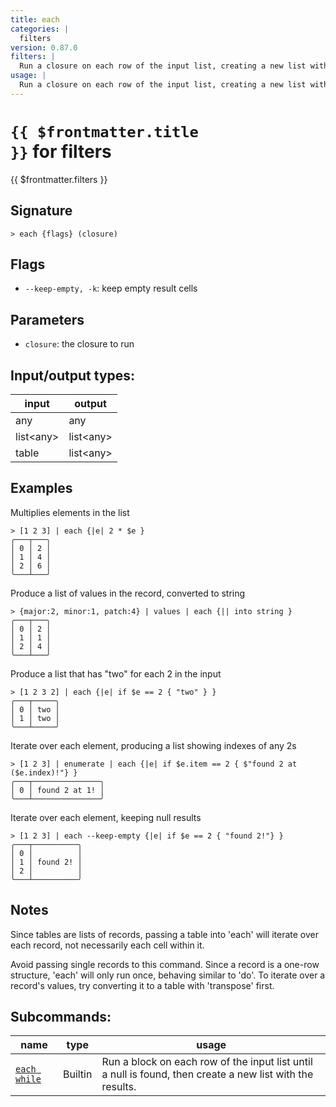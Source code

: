 ```yaml
---
title: each
categories: |
  filters
version: 0.87.0
filters: |
  Run a closure on each row of the input list, creating a new list with the results.
usage: |
  Run a closure on each row of the input list, creating a new list with the results.
---
```

<!-- This file is automatically generated. Please edit the command in https://github.com/nushell/nushell instead. -->

# <code>{{ $frontmatter.title }}</code> for filters

<div class='command-title'>{{ $frontmatter.filters }}</div>

## Signature

```> each {flags} (closure)```

## Flags

 -  `--keep-empty, -k`: keep empty result cells

## Parameters

 -  `closure`: the closure to run


## Input/output types:

| input     | output    |
| --------- | --------- |
| any       | any       |
| list\<any\> | list\<any\> |
| table     | list\<any\> |
## Examples

Multiplies elements in the list
```nu
> [1 2 3] | each {|e| 2 * $e }
╭───┬───╮
│ 0 │ 2 │
│ 1 │ 4 │
│ 2 │ 6 │
╰───┴───╯

```

Produce a list of values in the record, converted to string
```nu
> {major:2, minor:1, patch:4} | values | each {|| into string }
╭───┬───╮
│ 0 │ 2 │
│ 1 │ 1 │
│ 2 │ 4 │
╰───┴───╯

```

Produce a list that has "two" for each 2 in the input
```nu
> [1 2 3 2] | each {|e| if $e == 2 { "two" } }
╭───┬─────╮
│ 0 │ two │
│ 1 │ two │
╰───┴─────╯

```

Iterate over each element, producing a list showing indexes of any 2s
```nu
> [1 2 3] | enumerate | each {|e| if $e.item == 2 { $"found 2 at ($e.index)!"} }
╭───┬───────────────╮
│ 0 │ found 2 at 1! │
╰───┴───────────────╯

```

Iterate over each element, keeping null results
```nu
> [1 2 3] | each --keep-empty {|e| if $e == 2 { "found 2!"} }
╭───┬──────────╮
│ 0 │          │
│ 1 │ found 2! │
│ 2 │          │
╰───┴──────────╯

```

## Notes
Since tables are lists of records, passing a table into 'each' will
iterate over each record, not necessarily each cell within it.

Avoid passing single records to this command. Since a record is a
one-row structure, 'each' will only run once, behaving similar to 'do'.
To iterate over a record's values, try converting it to a table
with 'transpose' first.

## Subcommands:

| name                                         | type    | usage                                                                                                     |
| -------------------------------------------- | ------- | --------------------------------------------------------------------------------------------------------- |
| [`each while`](/commands/docs/each_while.md) | Builtin | Run a block on each row of the input list until a null is found, then create a new list with the results. |

